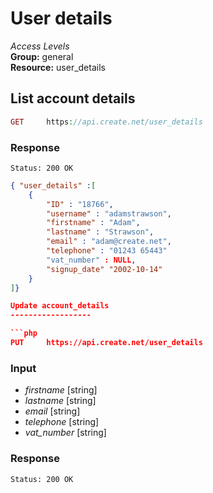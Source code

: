 User details
=============

*Access Levels*    
__Group:__ general     
__Resource:__ user_details

List account details
-------------------

```php
GET 	https://api.create.net/user_details
```

### Response

```console
Status: 200 OK
```

```json
{ "user_details" :[ 
	{
		"ID" : "18766",
		"username" : "adamstrawson",
		"firstname" : "Adam",
		"lastname" : "Strawson",
		"email" : "adam@create.net",
		"telephone" : "01243 65443"
		"vat_number" : NULL,
		"signup_date" "2002-10-14"
	}
]}

Update account_details
------------------

```php
PUT 	https://api.create.net/user_details
```

### Input

* *firstname* [string]
* *lastname* [string]
* *email* [string]
* *telephone* [string]
* *vat_number* [string]

### Response

```console
Status: 200 OK
```